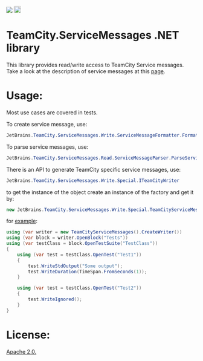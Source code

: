 [<img src="http://teamcity.jetbrains.com/app/rest/builds/buildType:(id:TeamCityServiceMessages_TeamCityServiceMessages)/statusIcon"/>](http://teamcity.jetbrains.com/viewType.html?buildTypeId=TeamCityServiceMessages_TeamCityServiceMessages) [<img src="https://www.nuget.org/Content/Logos/nugetlogo.png" height="18">](https://www.nuget.org/packages/TeamCity.ServiceMessages/)

TeamCity.ServiceMessages .NET library 
======================================

This library provides read/write access to TeamCity Service messages.
Take a look at the description of service messages at this [page](
http://confluence.jetbrains.net/display/TCDL/Build+Script+Interaction+with+TeamCity#BuildScriptInteractionwithTeamCity-ServiceMessages).


Usage:
======

Most use cases are covered in tests.

To create service message, use: 
```csharp
JetBrains.TeamCity.ServiceMessages.Write.ServiceMessageFormatter.FormatMessage
```	
To parse service messages, use: 
```csharp
JetBrains.TeamCity.ServiceMessages.Read.ServiceMessageParser.ParseServiceMessages
```
There is an API to generate TeamCity specific service messages, use: 
```csharp
JetBrains.TeamCity.ServiceMessages.Write.Special.ITeamCityWriter
```	
to get the instance of the object create an instance of the factory and get it by:
```csharp
new JetBrains.TeamCity.ServiceMessages.Write.Special.TeamCityServiceMessages().CreateWriter()
```

for [example](https://github.com/JetBrains/TeamCity.ServiceMessages/blob/master/Samples/Simple/Program.cs):
```csharp
using (var writer = new TeamCityServiceMessages().CreateWriter())
using (var block = writer.OpenBlock("Tests"))
using (var testClass = block.OpenTestSuite("TestClass"))
{
    using (var test = testClass.OpenTest("Test1"))
    {
        test.WriteStdOutput("Some output");
        test.WriteDuration(TimeSpan.FromSeconds(1));
    }

    using (var test = testClass.OpenTest("Test2"))
    {
        test.WriteIgnored();
    }
}
```

License:
========
[Apache 2.0.](https://github.com/JetBrains/TeamCity.ServiceMessages/blob/master/LICENSE.txt)
